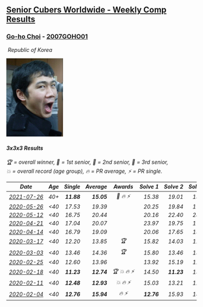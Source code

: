 <style>table {white-space: nowrap;}</style>
<link rel="stylesheet" type="text/css" href="/scw-comp/css/flags.css" />

## [Senior Cubers Worldwide - Weekly Comp Results](/scw-comp/results/)
### [Go-ho Choi](README.md) - [2007GOHO01](https://www.worldcubeassociation.org/persons/2007GOHO01?event=333)

<i class="flag flag-KR" />&nbsp;Republic of Korea

![Go-ho Choi](1441150538.jpg)

#### 3x3x3 Results

<span style="white-space: nowrap;">🏆 = overall winner</span>, <span style="white-space: nowrap;">🥇 = 1st senior</span>, <span style="white-space: nowrap;">🥈 = 2nd senior</span>, <span style="white-space: nowrap;">🥉 = 3rd senior</span>, <span style="white-space: nowrap;">💥 = overall record (age group)</span>, <span style="white-space: nowrap;">🔥 = PR average</span>, <span style="white-space: nowrap;">⚡ = PR single</span>.

| Date | Age | Single | Average | Awards | Solve 1 | Solve 2 | Solve 3 | Solve 4 | Solve 5 | Video |
| :--: | :--: | --: | --: | :--: | --: | --: | --: | --: | --: | :-- |
| [2021-07-26](../../results/2021-07-26/333.md) | 40+ | **11.88** | **15.05** | 🥈 🔥 ⚡ | 15.38 | 19.01 | 13.44 | 16.34 | **11.88** | [Desktop](https://www.facebook.com/events/345405150546336/permalink/354544392965745) / [Mobile](https://m.facebook.com/events/345405150546336?view=permalink&id=354544392965745) |
| [2020-05-26](../../results/2020-05-26/333.md) | <40 | 17.53 | 19.39 |  | 20.25 | 19.84 | 17.53 | 21.48 | 18.09 | [Desktop](https://www.facebook.com/events/688407551989463/permalink/692471158249769) / [Mobile](https://m.facebook.com/events/688407551989463?view=permalink&id=692471158249769) |
| [2020-05-12](../../results/2020-05-12/333.md) | <40 | 16.75 | 20.44 |  | 20.16 | 22.40 | 28.21 | 18.76 | 16.75 | [Desktop](https://www.facebook.com/events/546188069600739/permalink/549348339284712) / [Mobile](https://m.facebook.com/events/546188069600739?view=permalink&id=549348339284712) |
| [2020-04-21](../../results/2020-04-21/333.md) | <40 | 17.04 | 20.07 |  | 23.97 | 19.75 | 17.04 | 22.10 | 18.36 | [Desktop](https://www.facebook.com/events/880278499062375/permalink/884680935288798) / [Mobile](https://m.facebook.com/events/880278499062375?view=permalink&id=884680935288798) |
| [2020-04-14](../../results/2020-04-14/333.md) | <40 | 16.79 | 19.09 |  | 20.06 | 17.65 | 19.55 | 25.74 | 16.79 | [Desktop](https://www.facebook.com/events/982619255468618/permalink/987263271670883) / [Mobile](https://m.facebook.com/events/982619255468618?view=permalink&id=987263271670883) |
| [2020-03-17](../../results/2020-03-17/333.md) | <40 | 12.20 | 13.85 | 🏆 | 15.82 | 14.03 | 12.20 | 13.12 | 14.41 | [Desktop](https://www.facebook.com/events/280686576235146/permalink/284565375847266) / [Mobile](https://m.facebook.com/events/280686576235146?view=permalink&id=284565375847266) |
| [2020-03-03](../../results/2020-03-03/333.md) | <40 | 13.46 | 14.36 | 🏆 | 15.80 | 13.46 | 13.75 | 14.74 | 14.59 | [Desktop](https://www.facebook.com/events/241721610185997/permalink/244320969926061) / [Mobile](https://m.facebook.com/events/241721610185997?view=permalink&id=244320969926061) |
| [2020-02-25](../../results/2020-02-25/333.md) | <40 | 12.60 | 13.96 |  | 13.92 | 15.19 | 12.78 | 12.60 | 19.16 | [Desktop](https://www.facebook.com/events/196320811461109/permalink/196456041447586) / [Mobile](https://m.facebook.com/events/196320811461109?view=permalink&id=196456041447586) |
| [2020-02-18](../../results/2020-02-18/333.md) | <40 | **11.23** | **12.74** | 🏆 💥 🔥 ⚡ | 14.50 | **11.23** | 13.15 | 11.53 | 13.54 | [Desktop](https://www.facebook.com/events/1618332754973681/permalink/1618631721610451) / [Mobile](https://m.facebook.com/events/1618332754973681?view=permalink&id=1618631721610451) |
| [2020-02-11](../../results/2020-02-11/333.md) | <40 | **12.48** | **12.93** | 💥 🔥 ⚡ | 15.03 | 13.21 | 12.76 | **12.48** | 12.83 | [Desktop](https://www.facebook.com/events/616423959107229/permalink/617133012369657) / [Mobile](https://m.facebook.com/events/616423959107229?view=permalink&id=617133012369657) |
| [2020-02-04](../../results/2020-02-04/333.md) | <40 | **12.76** | **15.94** | 🔥 ⚡ | **12.76** | 15.93 | 14.87 | 18.70 | 17.01 | [Desktop](https://www.facebook.com/ChoiGoho/videos/2834659466591529) / [Mobile](https://m.facebook.com/ChoiGoho/videos/2834659466591529) |


<!-- Global site tag (gtag.js) - Google Analytics -->
<script async src="https://www.googletagmanager.com/gtag/js?id=UA-86348435-3"></script>
<script>window.dataLayer = window.dataLayer || []; function gtag() {dataLayer.push(arguments);} gtag('js', new Date()); gtag('config', 'UA-86348435-3');</script>

